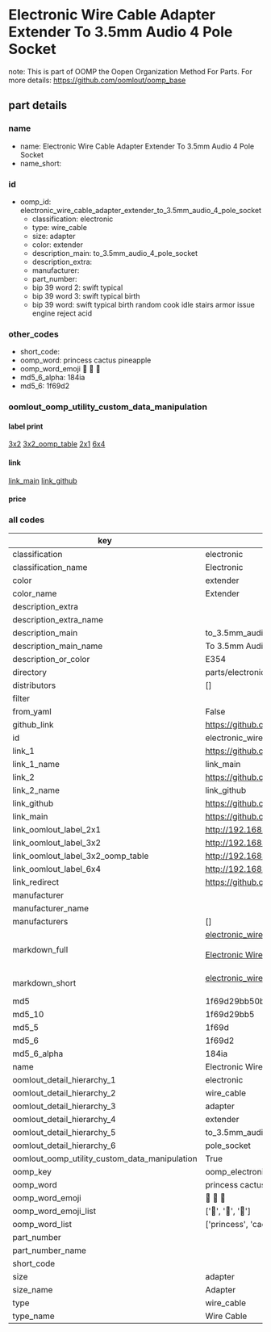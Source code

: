 # Electronic Wire Cable Adapter Extender To 3.5mm Audio 4 Pole Socket  

note: This is part of OOMP the Oopen Organization Method For Parts. For more details: https://github.com/oomlout/oomp_base

##  part details
  







### name
* name: Electronic Wire Cable Adapter Extender To 3.5mm Audio 4 Pole Socket
* name_short: 
### id
* oomp_id: electronic_wire_cable_adapter_extender_to_3.5mm_audio_4_pole_socket
  * classification: electronic
  * type: wire_cable
  * size: adapter
  * color: extender
  * description_main: to_3.5mm_audio_4_pole_socket
  * description_extra: 
  * manufacturer: 
  * part_number: 
  * bip 39 word 2: swift typical
  * bip 39 word 3: swift typical birth
  * bip 39 word: swift typical birth random cook idle stairs armor issue engine reject acid

### other_codes
* short_code: 
* oomp_word: princess cactus pineapple
* oomp_word_emoji :princess: :cactus: :pineapple:
* md5_6_alpha: 184ia
* md5_6: 1f69d2






### oomlout_oomp_utility_custom_data_manipulation
#### label print
[3x2](http://192.168.1.245:1112/?label=oomp%20184ia)
[3x2_oomp_table](http://192.168.1.108:1112/?label=oomp%20184ia)
[2x1](http://192.168.1.242:1112/?label=oomp%20184ia)
[6x4](http://192.168.1.55:1112/?label=oomp%20184ia)    

#### link

[link_main](https://github.com/oomlout/oomlout_oomp_version_1_messy/tree/main/parts/electronic_wire_cable_adapter_extender_to_3.5mm_audio_4_pole_socket) [link_github](https://github.com/oomlout/oomlout_oomp_version_1_messy/tree/main/parts/electronic_wire_cable_adapter_extender_to_3.5mm_audio_4_pole_socket)                             

#### price







### all codes 
| key | value |  
| --- | --- |  
| classification | electronic |  
| classification_name | Electronic |  
| color | extender |  
| color_name | Extender |  
| description_extra |  |  
| description_extra_name |  |  
| description_main | to_3.5mm_audio_4_pole_socket |  
| description_main_name | To 3.5mm Audio 4 Pole Socket |  
| description_or_color | E354 |  
| directory | parts/electronic_wire_cable_adapter_extender_to_3.5mm_audio_4_pole_socket |  
| distributors | [] |  
| filter |  |  
| from_yaml | False |  
| github_link | https://github.com/oomlout/oomlout_oomp_part_src/tree/main/parts/electronic_wire_cable_adapter_extender_to_3.5mm_audio_4_pole_socket |  
| id | electronic_wire_cable_adapter_extender_to_3.5mm_audio_4_pole_socket |  
| link_1 | https://github.com/oomlout/oomlout_oomp_version_1_messy/tree/main/parts/electronic_wire_cable_adapter_extender_to_3.5mm_audio_4_pole_socket |  
| link_1_name | link_main |  
| link_2 | https://github.com/oomlout/oomlout_oomp_version_1_messy/tree/main/parts/electronic_wire_cable_adapter_extender_to_3.5mm_audio_4_pole_socket |  
| link_2_name | link_github |  
| link_github | https://github.com/oomlout/oomlout_oomp_version_1_messy/tree/main/parts/electronic_wire_cable_adapter_extender_to_3.5mm_audio_4_pole_socket |  
| link_main | https://github.com/oomlout/oomlout_oomp_version_1_messy/tree/main/parts/electronic_wire_cable_adapter_extender_to_3.5mm_audio_4_pole_socket |  
| link_oomlout_label_2x1 | http://192.168.1.242:1112/?label=oomp%20184ia |  
| link_oomlout_label_3x2 | http://192.168.1.245:1112/?label=oomp%20184ia |  
| link_oomlout_label_3x2_oomp_table | http://192.168.1.108:1112/?label=oomp%20184ia |  
| link_oomlout_label_6x4 | http://192.168.1.55:1112/?label=oomp%20184ia |  
| link_redirect | https://github.com/oomlout/oomlout_oomp_version_1_messy/tree/main/parts/electronic_wire_cable_adapter_extender_to_3.5mm_audio_4_pole_socket |  
| manufacturer |  |  
| manufacturer_name |  |  
| manufacturers | [] |  
| markdown_full | [electronic_wire_cable_adapter_extender_to_3.5mm_audio_4_pole_socket](none)<br>[](none)<br>[Electronic Wire Cable Adapter Extender To 3.5Mm Audio 4 Pole Socket](none)<br><br> |  
| markdown_short | [electronic_wire_cable_adapter_extender_to_3.5mm_audio_4_pole_socket](none)<br><br> |  
| md5 | 1f69d29bb50bfa89c297db1a2d7afede |  
| md5_10 | 1f69d29bb5 |  
| md5_5 | 1f69d |  
| md5_6 | 1f69d2 |  
| md5_6_alpha | 184ia |  
| name | Electronic Wire Cable Adapter Extender To 3.5mm Audio 4 Pole Socket |  
| oomlout_detail_hierarchy_1 | electronic |  
| oomlout_detail_hierarchy_2 | wire_cable |  
| oomlout_detail_hierarchy_3 | adapter |  
| oomlout_detail_hierarchy_4 | extender |  
| oomlout_detail_hierarchy_5 | to_3.5mm_audio_4 |  
| oomlout_detail_hierarchy_6 | pole_socket |  
| oomlout_oomp_utility_custom_data_manipulation | True |  
| oomp_key | oomp_electronic_wire_cable_adapter_extender_to_3.5mm_audio_4_pole_socket |  
| oomp_word | princess cactus pineapple |  
| oomp_word_emoji | :princess: :cactus: :pineapple: |  
| oomp_word_emoji_list | [':princess:', ':cactus:', ':pineapple:'] |  
| oomp_word_list | ['princess', 'cactus', 'pineapple'] |  
| part_number |  |  
| part_number_name |  |  
| short_code |  |  
| size | adapter |  
| size_name | Adapter |  
| type | wire_cable |  
| type_name | Wire Cable |  
